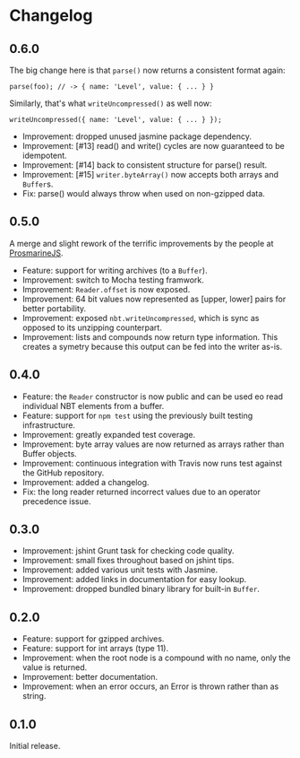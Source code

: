 Changelog
=========

0.6.0
-----

The big change here is that `parse()` now returns a consistent format again:

    parse(foo); // -> { name: 'Level', value: { ... } }

Similarly, that's what `writeUncompressed()` as well now:

    writeUncompressed({ name: 'Level', value: { ... } });

 * Improvement: dropped unused jasmine package dependency.
 * Improvement: [#13] read() and write() cycles are now guaranteed to be
   idempotent.
 * Improvement: [#14] back to consistent structure for parse() result.
 * Improvement: [#15] `writer.byteArray()` now accepts both arrays and
   `Buffer`s.
 * Fix: parse() would always throw when used on non-gzipped data.

0.5.0
-----

A merge and slight rework of the terrific improvements by the people at
[ProsmarineJS](https://github.com/PrismarineJS/prismarine-nbt).

 * Feature: support for writing archives (to a `Buffer`).
 * Improvement: switch to Mocha testing framwork.
 * Improvement: `Reader.offset` is now exposed.
 * Improvement: 64 bit values now represented as [upper, lower] pairs for
   better portability.
 * Improvement: exposed `nbt.writeUncompressed`, which is sync as opposed
   to its unzipping counterpart.
 * Improvement: lists and compounds now return type information. This creates
   a symetry because this output can be fed into the writer as-is.

0.4.0
-----

 * Feature: the `Reader` constructor is now public and can be used eo read
   individual NBT elements from a buffer.
 * Feature: support for `npm test` using the previously built testing
   infrastructure.
 * Improvement: greatly expanded test coverage.
 * Improvement: byte array values are now returned as arrays rather than
   Buffer objects.
 * Improvement: continuous integration with Travis now runs test against the
   GitHub repository.
 * Improvement: added a changelog.
 * Fix: the long reader returned incorrect values due to an operator
   precedence issue.

0.3.0
-----

 * Improvement: jshint Grunt task for checking code quality.
 * Improvement: small fixes throughout based on jshint tips.
 * Improvement: added various unit tests with Jasmine.
 * Improvement: added links in documentation for easy lookup.
 * Improvement: dropped bundled binary library for built-in `Buffer`.

0.2.0
-----

 * Feature: support for gzipped archives.
 * Feature: support for int arrays (type 11).
 * Improvement: when the root node is a compound with no name, only the value
   is returned.
 * Improvement: better documentation.
 * Improvement: when an error occurs, an Error is thrown rather than as string.

0.1.0
-----

Initial release.
